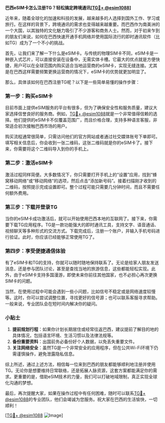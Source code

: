 **巴西eSIM卡怎么注册TG？轻松搞定跨境通讯[[TG💪+ @esim1088](https://t.me/s/esim1088)]**

近年来，随着全球化的加速和科技的发展，越来越多的人选择到国外工作、学习或旅行。在这样的背景下，跨境通讯的需求也变得越来越重要。而巴西作为南美洲的一个大国，以其独特的文化魅力吸引了不少游客和商务人士。然而，对于初来乍到的朋友们来说，如何在巴西快速开通手机网络并使用国际流行的即时通讯软件（比如TG）成为了一个不小的挑战。

首先，让我们来了解一下什么是eSIM卡。与传统的物理SIM卡不同，eSIM卡是一种嵌入式芯片，可以直接安装在设备中，无需实体卡槽。它最大的优点就是方便快捷，用户可以在全球范围内购买适合当地运营商的eSIM卡，实现无缝连接。尤其是在巴西这样需要频繁更换运营商的情况下，eSIM卡的优势就更加明显了。

那么，具体该如何在巴西注册TG呢？以下是一些简单易懂的操作步骤：

### 第一步：购买eSIM卡

目前市面上提供eSIM服务的平台有很多，但为了确保安全性和服务质量，建议大家选择信誉良好的服务商。例如，[TG💪+ @esim1088](https://t.me/s/esim1088)就是一个非常值得信赖的选择。他们提供的eSIM卡不仅覆盖范围广，而且价格合理，支持多种语言客服，非常适合初次接触巴西市场的用户。

购买流程通常很简单，只需访问他们的官方网站或者通过社交媒体账号下单即可。填写相关信息后，你会收到一张二维码，这张二维码就是你的eSIM卡了。接下来，你需要将这个二维码导入到你的手机上。

### 第二步：激活eSIM卡

激活过程同样简便。大多数情况下，你只需要打开手机上的“设置”应用，找到“蜂窝移动网络”或“移动网络”的选项，然后点击“添加新号码”。接着扫描刚才收到的二维码，按照提示完成设置即可。整个过程可能只需要几分钟时间，而且不需要任何额外费用。

### 第三步：下载并登录TG

当你的eSIM卡成功激活后，就可以开始使用巴西本地的互联网了。接下来，你需要下载TG应用程序。TG是一款功能强大的即时通讯工具，支持文字、语音通话、视频聊天等多种形式的交流方式。下载完成后，注册一个账户，并输入手机号码进行验证。此时，你应该已经能够正常使用TG了。

### 第四步：享受便捷通信体验

有了eSIM卡和TG的支持，你就可以随时随地保持联系了。无论是给家人朋友发送消息，还是参与团队讨论，甚至是查找当地的旅游信息，这些都能轻松实现。此外，由于eSIM卡支持多国漫游，即使未来你前往其他国家，也不必担心再次更换SIM卡的问题。

当然，在使用过程中可能会遇到一些小问题，比如信号不稳定或是网络速度较慢等。这时，你可以尝试调整位置，寻找更好的信号源；也可以联系客服寻求帮助。一般来说，专业团队会在短时间内解决你的疑问。

### 小贴士

1. **提前规划行程**：如果你计划长期居住或经常往返巴西，建议提前了解目的地的具体情况，包括语言环境、生活习惯以及法律法规等。
2. **备份重要资料**：出国前务必备份好个人数据，以免丢失重要文件。
3. **关注网络安全**：虽然TG是一个非常安全的应用程序，但在公共Wi-Fi环境下仍需谨慎操作，避免泄露隐私信息。

综上所述，通过上述方法，相信每一位来到巴西的朋友都能够顺利地注册并使用TG。无论你是想要维持日常联络，还是拓展人脉资源，这套方案都能满足你的需求。更重要的是，借助eSIM技术的力量，我们可以打破地域限制，真正实现全球化沟通的梦想。

最后，再次提醒大家，如果在操作过程中有任何困难，随时可以联系[TG💪+ @esim1088](https://t.me/s/esim1088)的专业团队，他们会竭诚为您服务。祝大家在巴西的生活愉快，一切顺利！

[[TG💪+ @esim1088](https://t.me/s/esim1088) ![Image](https://i.postimg.cc/4NQfJmqS/Snipaste-2025-05-13-00-14-12.png)]